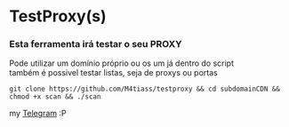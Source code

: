 # TestProxy(s)

<h3>Esta ferramenta irá testar o seu PROXY</h3>
<p>Pode utilizar um domínio próprio ou os um já dentro do script
</br>também é possivel testar listas, seja de proxys ou portas</p>
<code>git clone https://github.com/M4tiass/testproxy && cd subdomainCDN && chmod +x scan && ./scan</code>

<p>my <a href="https://t.me/medroso">Telegram</a> :P</p>

